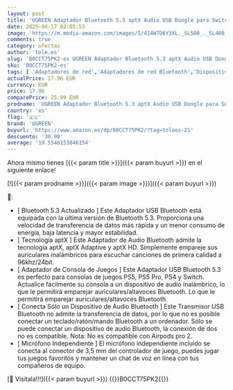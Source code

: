 ```yaml
---
layout: post
title: 'UGREEN Adaptador Bluetooth 5.3 aptX Audio USB Dongle para Switch PS4 PS5 Pro PC Consola de Juegos Micrófono Independiente Soporte Auriculares Altavoz'
date: 2025-04-17 02:05:53
image: 'https://m.media-amazon.com/images/I/414W7D6Y3XL._SL500_._SL400_.jpg'
comments: true
category: ofertas
author: 'tole.es'
slug: 'B0CCT75PK2-es UGREEN Adaptador Bluetooth 5.3 aptX Audio USB Dongle para...'
sku: 'B0CCT75PK2-es'
tags: [ 'Adaptadores de red','Adaptadores de red Bluetooth','Dispositivos de red','Informática','ps4','ps5','ugreen','🇪🇸', ]
actualPrice: 17.96 EUR
currency: EUR
price: 17.96
comparePrice: 25.99 EUR
prodname: 'UGREEN Adaptador Bluetooth 5.3 aptX Audio USB Dongle para Switch PS4 PS5 Pro PC Consola de Juegos Micrófono Independiente Soporte Auriculares Altavoz'
country: 'es'
flag: '🇪🇸'
brand: 'UGREEN'
buyurl: 'https://www.amazon.es/dp/B0CCT75PK2/?tag=tolees-21'
descuento: '30.90'
average: '19.5546153846154'
---
```


Ahora mismo tienes [{{< param title >}}]({{< param buyurl >}}) en el siguiente enlace!

[![{{< param prodname >}}]({{< param image >}})]({{< param buyurl >}})

🔎:

- [ Bluetooth 5.3 Actualizado ] Este Adaptador USB Bluetooth está equipada con la última versión de Bluetooth 5.3. Proporciona una velocidad de transferencia de datos más rápida y un menor consumo de energía, baja latencia y mayor estabilidad.
- [ Tecnología aptX ] Este Adaptador de Audio Bluetooth admite la tecnología aptX, aptX Adaptive y aptX HD. Simplemente empareje sus auriculares inalámbricos para escuchar canciones de primera calidad a 96khz/24bit.
- [ Adaptador de Consola de Juegos ] Este Adaptador USB Bluetooth 5.3 es perfecto para consolas de juegos PS5, PS5 Pro, PS4 y Switch. Actualice fácilmente su consola a un dispositivo de audio inalámbrico, lo que le permitirá emparejar auriculares/altavoces Bluetooth. Lo que le permitirá emparejar auriculares/altavoces Bluetooth.
- [ Conecta Sólo un Dispositivo de Audio Bluetooth ] Este Transmisor USB Bluetooth no admite la transferencia de datos, por lo que no es posible conectar un teclado/ratón/mando Bluetooth a un ordenador. Sólo se puede conectar un dispositivo de audio Bluetooth, la conexión de dos no es compatible. Nota: No es compatible con Airpods pro 2.
- [ Micrófono Independiente ] El micrófono independiente incluido se conecta al conector de 3,5 mm del controlador de juego, puedes jugar tus juegos favoritos y mantener un chat de voz en línea con tus compañeros de equipo.

[🛒 Visítala!!!]({{< param buyurl >}})
{{<world>}}B0CCT75PK2{{</world>}}
